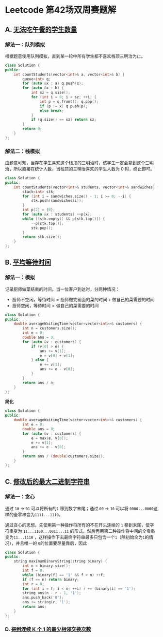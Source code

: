 # Leetcode 第42场双周赛题解

## A. [无法吃午餐的学生数量](https://leetcode-cn.com/problems/number-of-students-unable-to-eat-lunch/)

### 解法一：队列模拟

根据题意使用队列模拟，直到某一轮中所有学生都不喜欢栈顶三明治为止。

```cpp
class Solution {
public:
    int countStudents(vector<int>& a, vector<int>& b) {
        queue<int> q;
        for (auto &x : a) q.push(x);
        for (auto &x : b) {
            int sz = q.size();
            for (int i = 0; i < sz; ++i) {
                int p = q.front(); q.pop();
                if (p != x) q.push(p);
                else break;
            }
            if (q.size() == sz) return sz;
        }
        return 0;
    }
};
```

### 解法二：栈模拟

由题意可知，当存在学生喜欢这个栈顶的三明治时，该学生一定会拿到这个三明治，所以直接在统计人数。当栈顶的三明治喜欢的学生人数为 $0$ 时，终止即可。

```cpp
class Solution {
public:
    int countStudents(vector<int>& students, vector<int>& sandwiches) {
        stack<int> stk;
        for (int i = sandwiches.size() - 1; i >= 0; --i) {
            stk.push(sandwiches[i]);
        }
        int p[2] = {0};
        for (auto &x : students) ++p[x];
        while (!stk.empty() && p[stk.top()]) {
            --p[stk.top()];
            stk.pop();
        }
        return stk.size();
    }
};
```

## B. [平均等待时间](https://leetcode-cn.com/problems/average-waiting-time/)

### 解法一：模拟

记录厨师做菜结束的时间，当一位客户到达时，分两种情况：

- 厨师不空闲，$\text{等待时间} = \text{厨师做完前面的菜的时间} + \text{做自己的菜需要的时间}$
- 厨师空闲，$\text{等待时间} = \text{做自己的菜需要的时间}$

```cpp
class Solution {
public:
    double averageWaitingTime(vector<vector<int>>& customers) {
        int n = customers.size();
        int e = 0;
        double ans = 0;
        for (auto &v : customers) {
            if (v[0] > e) {
                ans += v[1];
                e = v[0] + v[1];
            } else {
                e += v[1];
                ans += e - v[0];
            }
        }
        return ans / n;
    }
};
```

**简化**

```cpp
class Solution {
public:
    double averageWaitingTime(vector<vector<int>>& customers) {
        int e = 0;
        double ans = 0;
        for (auto &v : customers) {
            e = max(e, v[0]);
            e += v[1];
            ans += e - v[0];
        }
        return ans / (double)customers.size();
    }
};
```

## C. [修改后的最大二进制字符串](https://leetcode-cn.com/problems/maximum-binary-string-after-change/)

### 解法一：贪心

通过 `10` -> `01` 可以将所有的`1` 移到数字末尾；通过 `00` -> `10` 可以将 `0000...0000`这样的全零串变为`1111...1110`。

通过贪心的思想，先使用第一种操作将所有的不在开头连续的 `1` 移到末尾，使字符串变为 `11...1100...0011...11` 的形式，然后再用第二种操作将中间的全零串变为`11...1110` ，这样操作下去最终字符串最多只包含一个`1`（除初始全为`1`的情况），并且唯一的 `0`的位置要尽量靠后，因此

```cpp
class Solution {
public:
    string maximumBinaryString(string binary) {
        int n = binary.size();
        int f = 0;
        while (binary[f] == '1' && f < n) ++f;
        if (f == n) return binary;
        int r = 0;
        for (int i = f; i < n; ++i) r += (binary[i] == '1');
        string ans(n - r - 1, '1');
        ans.push_back('0');
        ans += string(r, '1');
        return ans;
    }
};
```

### D. [得到连续 K 个 1 的最少相邻交换次数](https://leetcode-cn.com/problems/minimum-adjacent-swaps-for-k-consecutive-ones/)

